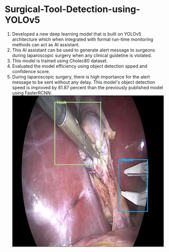 # Surgical-Tool-Detection-using-YOLOv5
1. Developed a new deep learning model that is built on YOLOv5 architecture which when integrated with formal run-time monitoring methods can act as AI assistant.
2. This AI assistant can be used to generate alert message to surgeons during laparoscopic surgery when any clinical guideline is violated.
3. This model is trained using Cholec80 dataset.
4. Evaluated the model efficiency using object detection spped and confidence score.
5. During laparoscopic surgery, there is high importance for the alert message to be sent without any delay. This model's object detection speed is improved by 81.87 percent than the previously published model using FasterRCNN.
 ![Output predicted image with 'Bipolar' and 'Hook' as detected objects](Prediction_Output.jpg)
